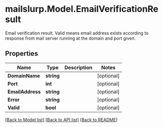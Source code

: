 # mailslurp.Model.EmailVerificationResult
Email verification result. Valid means email address exists according to response from mail server running at the domain and port given.
## Properties

Name | Type | Description | Notes
------------ | ------------- | ------------- | -------------
**DomainName** | **string** |  | [optional] 
**Port** | **int** |  | [optional] 
**EmailAddress** | **string** |  | [optional] 
**Error** | **string** |  | [optional] 
**Valid** | **bool** |  | [optional] 

[[Back to Model list]](../README#documentation-for-models) [[Back to API list]](../README#documentation-for-api-endpoints) [[Back to README]](../README)

